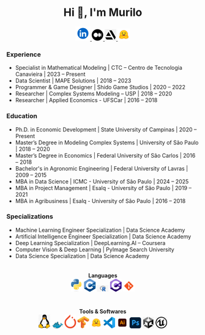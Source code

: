 
<h1 align="center">Hi 👋, I'm Murilo</h1>

<p align="center">
    <a href="https://www.linkedin.com/in/msmurilo/" target="_blank"> <img alt="Linkedin" width="38px" src="https://github.com/muriloms/muriloms/blob/main/imgs/linkedin.png"/> </a>
    <a href="https://medium.com/@msmurilo" target="_blank"> <img alt="Medium" width="30px" src="https://github.com/muriloms/muriloms/blob/main/imgs/medium.png"/> </a>
    <a href="https://www.artstation.com/mrespingo" target="_blank"> <img alt="Artstation" width="30px" src="https://github.com/muriloms/muriloms/blob/main/imgs/artstation.png"/> </a>
    <a href="https://huggingface.co/muriloms" target="_blank"> <img alt="Linkedin" width="32px" src="https://github.com/muriloms/muriloms/blob/main/imgs/huggingface.png"/> </a>
</p>  

<!-- Experiencia e Formacao -->
<div align="left">
  <h3>Experience</h3>
  <ul font-size: 10px>
    <li>Specialist in Mathematical Modeling | CTC – Centro de Tecnologia Canavieira | 2023 – Present</li>
    <li>Data Scientist | MAPE Solutions | 2018 – 2023</li>
    <li>Programmer & Game Designer | Shido Game Studios | 2020 – 2022</li>
    <li>Researcher | Complex Systems Modeling – USP | 2018 – 2020</li>
    <li>Researcher | Applied Economics - UFSCar | 2016 – 2018</li>
  </ul>
</div>

<div align="left">
  <h3>Education</h3>
  <ul>
    <li>Ph.D. in Economic Development | State University of Campinas | 2020 – Present</li>
    <li>Master’s Degree in Modeling Complex Systems | University of São Paulo | 2018 – 2020</li>
    <li>Master’s Degree in Economics | Federal University of São Carlos | 2016 – 2018</li>
    <li>Bachelor's in Agronomic Engineering | Federal University of Lavras | 2009 – 2015</li>
    <li>MBA in Data Science | ICMC - University of São Paulo | 2024 – 2025</li>
    <li>MBA in Project Management | Esalq - University of São Paulo | 2019 – 2021</li>
    <li>MBA in Agribusiness | Esalq - University of São Paulo | 2016 – 2018</li>
  </ul>
</div>

<div align="left">
  <h3>Specializations</h3>
  <ul>
    <li>Machine Learning Engineer Specialization | Data Science Academy</li>
    <li>Artificial Intelligence Engineer Specialization | Data Science Academy</li>
    <li>Deep Learning Specialization | DeepLearning.AI – Coursera</li>
    <li>Computer Vision & Deep Learning | PyImage Search University</li>
    <li>Data Science Specialization | Data Science Academy</li>
  </ul>
</div>


<!-- Icones linguagens e software -->

<div align="center">
    <!-- Linguagens -->
    <div style="display: inline-block; margin: 20px;">
        <strong>Languages</strong><br>
        <img src="https://github.com/muriloms/muriloms/blob/main/imgs/python.png" alt="Python" width="30px"/>
        <img src="https://github.com/muriloms/muriloms/blob/main/imgs/cpp.png" alt="C++" width="30px"/>
        <img src="https://github.com/muriloms/muriloms/blob/main/imgs/r.png" alt="R" width="30px"/>
        <img src="https://github.com/muriloms/muriloms/blob/main/imgs/csharp.png" alt="C#" width="30px"/>
        <img src="https://github.com/muriloms/muriloms/blob/main/imgs/git.png" alt="Git" width="30px"/>
    </div>
    <!-- Softwares -->
    <div style="display: inline-block; margin: 20px;">
        <strong>Tools & Softwares</strong><br>
        <img src="https://github.com/muriloms/muriloms/blob/main/imgs/linux.png" alt="Linux" width="30px"/>
        <img src="https://github.com/muriloms/muriloms/blob/main/imgs/docker.png" alt="Docker" width="30px"/>
        <img src="https://github.com/muriloms/muriloms/blob/main/imgs/pytorch.png" alt="PyTorch" width="30px"/>
        <img src="https://github.com/muriloms/muriloms/blob/main/imgs/tensorflow.png" alt="TensorFlow" width="30px"/>
        <img src="https://github.com/muriloms/muriloms/blob/main/imgs/huggingface.png" alt="Hugging Face" width="30px"/>
        <img src="https://github.com/muriloms/muriloms/blob/main/imgs/vscode.png" alt="VSCode" width="30px"/>
        <img src="https://github.com/muriloms/muriloms/blob/main/imgs/illustrator.png" alt="Illustrator" width="30px"/>
        <img src="https://github.com/muriloms/muriloms/blob/main/imgs/photoshop.png" alt="Photoshop" width="30px"/>
        <img src="https://github.com/muriloms/muriloms/blob/main/imgs/unity.png" alt="Unity" width="30px"/>
        <img src="https://github.com/muriloms/muriloms/blob/main/imgs/unrealengine.png" alt="Unreal Engine" width="30px"/>
    </div>
</div>



<!--
**muriloms/muriloms** is a ✨ _special_ ✨ repository because its `README.md` (this file) appears on your GitHub profile.

Here are some ideas to get you started:

- 🔭 I’m currently working on ...
- 🌱 I’m currently learning ...
- 👯 I’m looking to collaborate on ...
- 🤔 I’m looking for help with ...
- 💬 Ask me about ...
- 📫 How to reach me: ...
- 😄 Pronouns: ...
- ⚡ Fun fact: ...
-->
